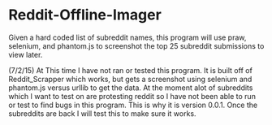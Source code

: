 # Reddit-Offline-Imager
Given a hard coded list of subreddit names, this program will use praw, selenium, and phantom.js to screenshot the top 25 subreddit submissions to view later.


(7/2/15)
At This time I have not ran or tested this program. It is built off of Reddit_Scrapper which works, but gets a screenshot using selenium and phantom.js versus urllib to get the data.
At the moment alot of subreddits which I want to test on are protesting reddit so I have not been able to run or test to find bugs in this program. This is why it is version 0.0.1. Once the subreddits are back I will test this to make sure it works.

